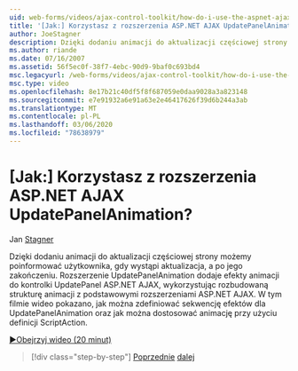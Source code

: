 ```yaml
---
uid: web-forms/videos/ajax-control-toolkit/how-do-i-use-the-aspnet-ajax-updatepanelanimation-extender
title: '[Jak:] Korzystasz z rozszerzenia ASP.NET AJAX UpdatePanelAnimation? | Microsoft Docs'
author: JoeStagner
description: Dzięki dodaniu animacji do aktualizacji częściowej strony możemy poinformować użytkownika, gdy wystąpi aktualizacja, a po jego zakończeniu. Rozszerzenie UpdatePanelAnimation a...
ms.author: riande
ms.date: 07/16/2007
ms.assetid: 56f5ec0f-38f7-4ebc-90d9-9baf0c693bd4
msc.legacyurl: /web-forms/videos/ajax-control-toolkit/how-do-i-use-the-aspnet-ajax-updatepanelanimation-extender
msc.type: video
ms.openlocfilehash: 8e17b21c40df5f8f687059e0daa9028a3a823148
ms.sourcegitcommit: e7e91932a6e91a63e2e46417626f39d6b244a3ab
ms.translationtype: MT
ms.contentlocale: pl-PL
ms.lasthandoff: 03/06/2020
ms.locfileid: "78638979"
---
```

# <a name="how-do-i-use-the-aspnet-ajax-updatepanelanimation-extender"></a>[Jak:] Korzystasz z rozszerzenia ASP.NET AJAX UpdatePanelAnimation?

Jan [Stagner](https://github.com/JoeStagner)

Dzięki dodaniu animacji do aktualizacji częściowej strony możemy poinformować użytkownika, gdy wystąpi aktualizacja, a po jego zakończeniu. Rozszerzenie UpdatePanelAnimation dodaje efekty animacji do kontrolki UpdatePanel ASP.NET AJAX, wykorzystując rozbudowaną strukturę animacji z podstawowymi rozszerzeniami ASP.NET AJAX. W tym filmie wideo pokazano, jak można zdefiniować sekwencję efektów dla UpdatePanelAnimation oraz jak można dostosować animację przy użyciu definicji ScriptAction.

[&#9654;Obejrzyj wideo (20 minut)](https://channel9.msdn.com/Blogs/ASP-NET-Site-Videos/how-do-i-use-the-aspnet-ajax-updatepanelanimation-extender)

> [!div class="step-by-step"]
> [Poprzednie](how-do-i-use-the-aspnet-ajax-slideshow-extender.md)
> [dalej](how-do-i-the-ajax-toolkit-reorder-control.md)
